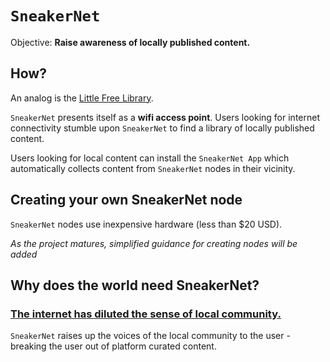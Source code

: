 `SneakerNet`
================================================================================
Objective: **Raise awareness of locally published content.**

How?
--------------------------------------------------------------------------------
An analog is the [Little Free Library](https://littlefreelibrary.org/).

`SneakerNet` presents itself as a **wifi access point**. Users looking for
internet connectivity stumble upon `SneakerNet` to find a library of locally
published content.

Users looking for local content can install the `SneakerNet App` which
automatically collects content from `SneakerNet` nodes in their vicinity.

Creating your own SneakerNet node
--------------------------------------------------------------------------------
`SneakerNet` nodes use inexpensive hardware (less than $20 USD).

*As the project matures, simplified guidance for creating nodes will be added*

Why does the world need SneakerNet?
--------------------------------------------------------------------------------
### [The internet has diluted the sense of local community.](https://en.wikipedia.org/wiki/Internet_influences_on_communities)
`SneakerNet` raises up the voices of the local community to the user - breaking
the user out of platform curated content.
